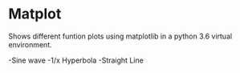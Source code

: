 # Matplot
Shows different funtion plots using matplotlib in a python 3.6 virtual environment.

-Sine wave
-1/x Hyperbola
-Straight Line
